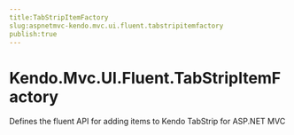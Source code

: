 ```yaml
---
title:TabStripItemFactory
slug:aspnetmvc-kendo.mvc.ui.fluent.tabstripitemfactory
publish:true
---
```


# Kendo.Mvc.UI.Fluent.TabStripItemFactory

Defines the fluent API for adding items to Kendo TabStrip for ASP.NET MVC 

